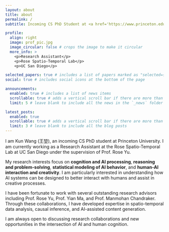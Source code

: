 ```yaml
---
layout: about
title: about
permalink: /
subtitle: Incoming CS PhD Student at <a href='https://www.princeton.edu/'>Princeton University</a>. Research Assistant at <a href='https://roselab.ucsd.edu/'>Rose Spatio-Temporal Lab</a>, UC San Diego.

profile:
  align: right
  image: prof_pic.jpg
  image_circular: false # crops the image to make it circular
  more_info: >
    <p>Research Assistant</p>
    <p>Rose Spatio-Temporal Lab</p>
    <p>UC San Diego</p>

selected_papers: true # includes a list of papers marked as "selected={true}"
social: true # includes social icons at the bottom of the page

announcements:
  enabled: true # includes a list of news items
  scrollable: true # adds a vertical scroll bar if there are more than 3 news items
  limit: 5 # leave blank to include all the news in the `_news` folder

latest_posts:
  enabled: true
  scrollable: true # adds a vertical scroll bar if there are more than 3 new posts items
  limit: 3 # leave blank to include all the blog posts
---
```


I am Kun Wang (王堃), an incoming CS PhD student at Princeton University. I am currently working as a Research Assistant at the Rose Spatio-Temporal Lab at UC San Diego under the supervision of Prof. Rose Yu.

My research interests focus on **cognition and AI processing**, **reasoning and problem-solving**, **statistical modeling of AI behavior**, and **human-AI interaction and creativity**. I am particularly interested in understanding how AI systems can be designed to better interact with humans and assist in creative processes.

I have been fortunate to work with several outstanding research advisors including Prof. Rose Yu, Prof. Yian Ma, and Prof. Manmohan Chandraker. Through these collaborations, I have developed expertise in spatio-temporal data analysis, causal inference, and AI-assisted content generation.

I am always open to discussing research collaborations and new opportunities in the intersection of AI and human cognition.
